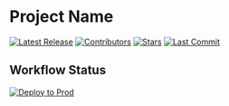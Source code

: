 # Project Name

[![Latest Release](https://img.shields.io/github/v/release/hugo-potpot/ci-cd-test)](https://github.com/hugo-potpot/ci-cd-test/releases)
[![Contributors](https://img.shields.io/github/contributors/hugo-potpot/ci-cd-test)](https://github.com/hugo-potpot/ci-cd-test/graphs/contributors)
[![Stars](https://img.shields.io/github/stars/hugo-potpot/ci-cd-test)](https://github.com/hugo-potpot/ci-cd-test/stargazers)
[![Last Commit](https://img.shields.io/github/last-commit/hugo-potpot/ci-cd-test)](https://github.com/hugo-potpot/ci-cd-test/commits/main)

## Workflow Status
[![Deploy to Prod](https://github.com/hugo-potpot/ci-cd-test/actions/workflows/deploy-to-prod.yml/badge.svg)](https://github.com/hugo-potpot/ci-cd-test/actions/workflows/deploy-to-prod.yml)